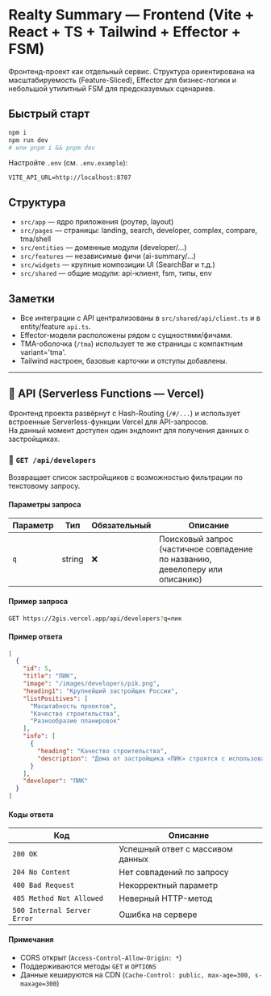 
# Realty Summary — Frontend (Vite + React + TS + Tailwind + Effector + FSM)

Фронтенд-проект как отдельный сервис. Структура ориентирована на масштабируемость (Feature-Sliced), Effector для бизнес-логики и небольшой утилитный FSM для предсказуемых сценариев.

## Быстрый старт
```bash
npm i
npm run dev
# или pnpm i && pnpm dev
```

Настройте `.env` (см. `.env.example`):
```env
VITE_API_URL=http://localhost:8787
```

## Структура
- `src/app` — ядро приложения (роутер, layout)
- `src/pages` — страницы: landing, search, developer, complex, compare, tma/shell
- `src/entities` — доменные модули (developer/...)
- `src/features` — независимые фичи (ai-summary/...)
- `src/widgets` — крупные композиции UI (SearchBar и т.д.)
- `src/shared` — общие модули: api-клиент, fsm, типы, env

## Заметки
- Все интеграции с API централизованы в `src/shared/api/client.ts` и в entity/feature `api.ts`.
- Effector-модели расположены рядом с сущностями/фичами.
- TMA-оболочка (`/tma`) использует те же страницы с компактным variant='tma'.
- Tailwind настроен, базовые карточки и отступы добавлены.

---

## 🧩 API (Serverless Functions — Vercel)

Фронтенд проекта развёрнут с Hash-Routing (`/#/...`) и использует встроенные Serverless-функции Vercel для API-запросов.  
На данный момент доступен один эндпоинт для получения данных о застройщиках.

### 🔹 `GET /api/developers`

Возвращает список застройщиков с возможностью фильтрации по текстовому запросу.

#### Параметры запроса
| Параметр | Тип | Обязательный | Описание |
|-----------|------|--------------|-----------|
| `q` | string | ❌ | Поисковый запрос (частичное совпадение по названию, девелоперу или описанию) |

#### Пример запроса
```bash
GET https://2gis.vercel.app/api/developers?q=пик
```

#### Пример ответа
```json
[
  {
    "id": 5,
    "title": "ПИК",
    "image": "/images/developers/pik.png",
    "heading1": "Крупнейший застройщик России",
    "listPositives": [
      "Масштабность проектов",
      "Качество строительства",
      "Разнообразие планировок"
    ],
    "info": [
      {
        "heading": "Качество строительства",
        "description": "Дома от застройщика «ПИК» строятся с использованием современных технологий и материалов."
      }
    ],
    "developer": "ПИК"
  }
]
```

#### Коды ответа
| Код | Описание |
|------|-----------|
| `200 OK` | Успешный ответ с массивом данных |
| `204 No Content` | Нет совпадений по запросу |
| `400 Bad Request` | Некорректный параметр |
| `405 Method Not Allowed` | Неверный HTTP-метод |
| `500 Internal Server Error` | Ошибка на сервере |

#### Примечания
- CORS открыт (`Access-Control-Allow-Origin: *`)
- Поддерживаются методы `GET` и `OPTIONS`
- Данные кешируются на CDN (`Cache-Control: public, max-age=300, s-maxage=300`)
